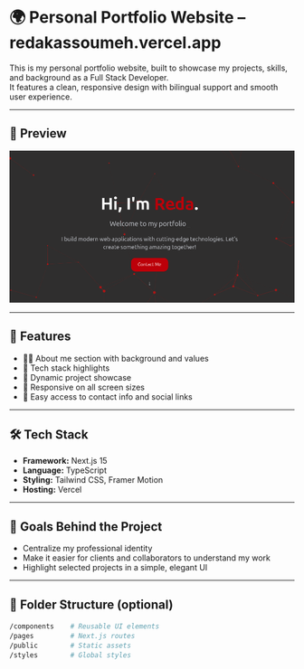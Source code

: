 # 🌍 Personal Portfolio Website – redakassoumeh.vercel.app

This is my personal portfolio website, built to showcase my projects, skills, and background as a Full Stack Developer.  
It features a clean, responsive design with bilingual support and smooth user experience.

---

## 📸 Preview

![Portfolio Screenshot](./public/images/view-image.png)

---

## 🎯 Features

- 🧑‍💻 About me section with background and values
- 🧰 Tech stack highlights
- 🚀 Dynamic project showcase
- 📱 Responsive on all screen sizes
- 🔗 Easy access to contact info and social links

---

## 🛠️ Tech Stack

- **Framework:** Next.js 15
- **Language:** TypeScript
- **Styling:** Tailwind CSS, Framer Motion
- **Hosting:** Vercel

---

## 🧠 Goals Behind the Project

- Centralize my professional identity
- Make it easier for clients and collaborators to understand my work
- Highlight selected projects in a simple, elegant UI

---

## 📂 Folder Structure (optional)

```bash
/components    # Reusable UI elements
/pages         # Next.js routes
/public        # Static assets
/styles        # Global styles
```
